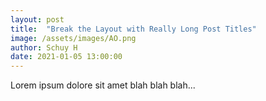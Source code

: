```yaml
---
layout: post
title:  "Break the Layout with Really Long Post Titles"
image: /assets/images/AO.png
author: Schuy H
date: 2021-01-05 13:00:00
---
```


Lorem ipsum dolore sit amet blah blah blah... 